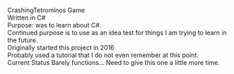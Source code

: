  CrashingTetrominos
 Game <br>
 Written in C# <br>
 Purpose: was to learn about C#. <br>
 Continued purpose is to use as an idea test for things I am trying to learn in the future. <br>
 Originally started this project in 2016 <br>
 Probably used a tutorial that I do not even remember at this point. <br>
 Current Status Barely functions... Need to give this one a little more time.<br>

